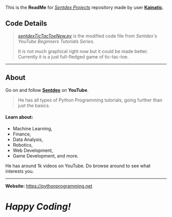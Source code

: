 This is the **ReadMe** for [*Sentdex Projects*](https://github.com/Kainatic/Sentdex-Projects/) repository made by user [**Kainatic**](https://github.com/Kainatic/).

## Code Details

> [*sentdexTicTacToeNew.py*](https://github.com/Kainatic/Sentdex-Projects/blob/master/sentdexTicTacToeNew.py) is the modified code file from *Sentdex's YouTube Beginners Tutorials Series*.
> 
> It is not much graphical right now but it could be made better. Currently it is a just full-fledged game of tic-tac-toe.

* * *

## About

Go on and follow [**Sentdex**](https://www.youtube.com/channel/UCfzlCWGWYyIQ0aLC5w48gBQ) on **YouTube**.

> He has all types of Python Programming tutorials, going further than just the basics.

#### Learn about:
* Machine Learning,
* Finance,
* Data Analysis,
* Robotics,
* Web Development,
* Game Development, and more.

He has around 1k videos on YouTube. Do browse around to see what interests you.

* * *

**Website:** <https://pythonprogramming.net>

# *Happy Coding!*
